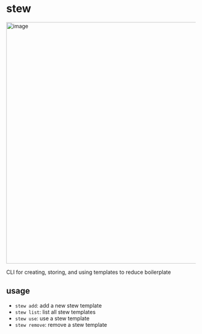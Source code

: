 # stew
<img width="642" alt="image" src="https://github.com/BenjuhminStewart/stew/assets/82689821/94145b53-e0e2-4beb-b9ad-a34fae888875">

CLI for creating, storing, and using templates to reduce boilerplate

## usage
- `stew add`: add a new stew template
- `stew list`: list all stew templates
- `stew use`: use a stew template
- `stew remove`: remove a stew template
